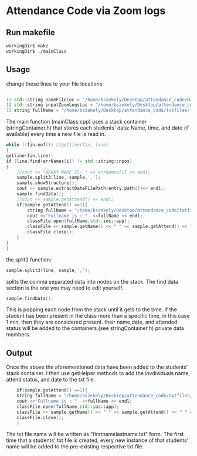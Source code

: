 # Attendance Code via Zoom logs

## Run makefile
```bash
workingDir$ make
workingDir$ ./mainClass
```
## Usage
change these lines to your file locations:

```cpp

11 std::string nameFileLoc = "/home/bszekely/Desktop/attendance_code/Names.txt"; //Your list of students' first and last name as how they show up in the zoom logs
12 std::string inputZoomLogsLoc = "/home/bszekely/Desktop/attendance_code/Zoom_Attendance_Logs/"; //list of zoom .csv files
72 string fullName = "/home/bszekely/Desktop/attendance_code/txtfiles/"; //output location for the txt files of students' names

```
The main function (mainClass.cpp) uses a stack container (stringContainer.h) that stores each students'
data: Name, time, and date (if available) every time a new file is read in.

```cpp
while (!fin.eof()) //getline(fin, line)
{
getline(fin,line);
if (line.find(arrNames[i]) != std::string::npos)
{           
    //cout << "ARRAY NAME IS: " << arrNames[i] << endl;
    sample.split3(line, sample,',');
    sample.showStructure();
    cout << sample.extractDateFilePath(entry.path())<< endl;;
    sample.findData();
    //cout << sample.getAttend() << endl;
    if(sample.getAttend() ==1){
        string fullName = "/home/bszekely/Desktop/attendance_code/txtfiles/" +sample.getName()+ ".txt";
        cout <<"Fullname is : "  <<fullName << endl;
        classFile.open(fullName,std::ios::app);
        classFile << sample.getName() << " " << sample.getAttend() << " " << sample.getDate() << endl;
        classFile.close();
    }
}
}
```
the split3 function:
```cpp
sample.split3(line, sample,',');
```
splits the comma separated data into nodes on the stack.
The  find data section is the one you may need to edit yourself. 
```cpp
sample.findData();
```
This is popping each node from the stack until it gets to the time. if the student has been present in the class more 
than a specific time, in this case 1 min, then they are considered present. their name,date, and attended status will
be added to the containers (see stringContainer.h) private data members.
## Output
Once the above the aforementioned data have been added to the students' stack container. I then use getHelper 
methods to add the invdividuals name, attend status, and date to the txt file.
```cpp
    if(sample.getAttend() ==1){
	string fullName = "/home/bszekely/Desktop/attendance_code/txtfiles/" +sample.getName()+ ".txt";
	cout <<"Fullname is : "  <<fullName << endl;
	classFile.open(fullName,std::ios::app);
	classFile << sample.getName() << " " << sample.getAttend() << " " << sample.getDate() << endl;
	classFile.close();
    }
```
The txt file name will be written as "firstnamelastname.txt" form. The first time that a students' txt file is created,
every new instance of that students' name will be added to the pre-existing respective txt file. 

